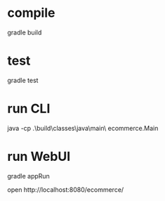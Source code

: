 # compile

gradle build

# test

gradle test

# run CLI

java -cp .\build\classes\java\main\ ecommerce.Main

# run WebUI

gradle appRun

open http://localhost:8080/ecommerce/
